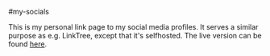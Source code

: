 #my-socials

This is my personal link page to my social media profiles. It serves a similar purpose as e.g. LinkTree, except that it's selfhosted. The live version can be found [here](https://my-links-97a35.web.app/).


